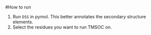 #How to run
  1. Run `DSS` in pymol. This better annotates the secondary structure elements.
  2. Select the residues you want to run TMSOC on.
